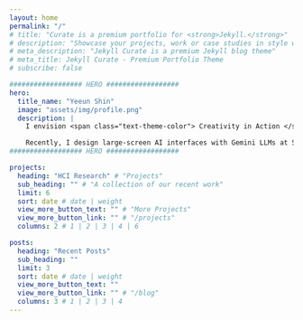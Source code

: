 ```yaml
---
layout: home
permalink: "/"
# title: "Curate is a premium portfolio for <strong>Jekyll.</strong>"
# description: "Showcase your projects, work or case studies in style with this markdown powered portfolio theme for Jekyll."
# meta_description: "Jekyll Curate is a premium Jekyll blog theme"
# meta_title: Jekyll Curate - Premium Portfolio Theme
# subscribe: false

################## HERO ##################
hero:
  title_name: "Yeeun Shin"
  image: "assets/img/profile.png" 
  description: |
    I envision <span class="text-theme-color"> Creativity in Action </span> where immersive creation is driven by senses and natural movement, like <span class="text-light-color"> thinking with hands</span>. For this vision, I explore novel interaction techniques for adaptive XR+AI systems that transform instinctive movement into expressive and engaging workflows at the intersection of technical Human-Computer Interaction, Extended Reality(XR), Tangible Interaction, and Creativity Support.

    Recently, I design large-screen AI interfaces with Gemini LLMs at Samsung Electronics to make human–AI interaction more conversational, accessible, and supportive of creativity. Previously, I earned my MS at KAIST advised by [Prof. Woohun Lee](https://www.wonderlab.kaist.ac.kr/){:target="_blank"} and BS in Materials Science and Engineering at POSTECH.
################## HERO ##################

projects:
  heading: "HCI Research" # "Projects"
  sub_heading: "" # "A collection of our recent work"
  limit: 6
  sort: date # date | weight
  view_more_button_text: "" # "More Projects"
  view_more_button_link: "" # "/projects"
  columns: 2 # 1 | 2 | 3 | 4 | 6

posts:
  heading: "Recent Posts"
  sub_heading: ""
  limit: 3
  sort: date # date | weight
  view_more_button_text: ""
  view_more_button_link: "" # "/blog"
  columns: 3 # 1 | 2 | 3 | 4
---
```

